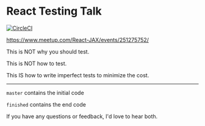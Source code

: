 # React Testing Talk

[![CircleCI](https://circleci.com/gh/MichaelDimmitt/react-testing-talk/tree/master.svg?style=shield)](https://circleci.com/gh/MichaelDimmitt/plugin-release/tree/master)

https://www.meetup.com/React-JAX/events/251275752/

This is NOT why you should test.

This is NOT how to test.

This IS how to write imperfect tests to minimize the cost.


---

`master` contains the initial code

`finished` contains the end code

If you have any questions or feedback, I'd love to hear both.
